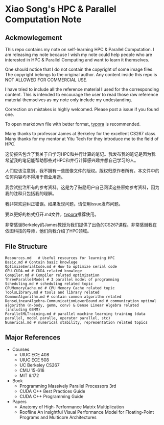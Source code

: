 # Xiao Song's HPC & Parallel Computation Note

## Ackmowlegement
This repo contains my note on self-learning HPC & Parallel Computation. I am releasing my note because I wish my note could help people who are interested in HPC & Parallel Computing and want to learn it themselves. 

One should notice that I do not contain the copyright of some image files. The copyright belongs to the original author. Any content inside this repo is NOT ALLOWED FOR COMMERCIAL USE.

I have tried to include all the reference material I used for the corresponding content. This is intended to encourage the user to read those raw reference material themselves as my note only include my undestanding.

Correction on mistakes is highly welcomed. Please post a issue if you found one.

To open markdown file with better format, [typora](https://typora.io) is recommended.

Many thanks to professor James at Berkeley for the excellent CS267 class. Many thanks for my mentor at Yitu Tech for they introduce me to the field of HPC.




这份报告包含了我关于自学习HPC和并行计算的笔记。我发布我的笔记是因为我希望我的笔记能帮助那些对HPC和并行计算感兴趣并想自己学习的人。

人们应该注意到，我不拥有一些图像文件的版权。版权归原作者所有。本文件中的任何内容均不得用于商业用途。

我尝试批注所有的参考资料。这是为了鼓励用户自己阅读这些原始参考资料，因为我的注释只包括我的理解。

我非常欢迎纠正错误。如果发现问题，请使用issue发布问题。

要以更好的格式打开.md文件，[typora](https://typora.io)推荐使用。

非常感谢Berkeley的James教授为我们提供了出色的CS267课程。非常感谢我在依图科技的导师，他们向我介绍了HPC领域。



## File Structure

```shell
Resources.md   # Useful resources for learning HPC
Basic.md # Contain basic knowlege
OptimizeSerialCode.md # How to optimize serial code
GPU-CUDA.md # CUDA related knowlege
Compiler.md # Compiler related optimization
ThreeParallelModel # 3 parallel model of programming
Scheduling.md # scheduling related topic
CPUMemoryCache.md # CPU Memory Cache related topic
ToolsLibrary.md # tools and library related
CommonAlgorithm.md # contain common algorithm related
DenseLinearAlgebra-CommunicationLowerBound.md # communication optimal algorithm (n-body, gemm, conv) & Dense Linear Algebra related (including GEMM)
ParallelMLTraining.md # parallel machine learning training (data parallel, model paralle, operator parallel, stc)
Numerical.md # numerical stability, representation related topics
```



## Major References

* Courses
  * UIUC ECE 408
  * UIUC ECE 508
  * UC Berkeley CS267
  * CMU 15-618
  * MIT 6.172
* Book
  * Programming Massively Parallel Processors 3rd
  * CUDA C++ Best Practices Guide
  * CUDA C++ Programming Guide
* Papers
  * Anatomy of High-Performance Matrix Multiplication
  * Roofline An Insightful Visual Performance Model for Floating-Point Programs and Multicore Architectures

